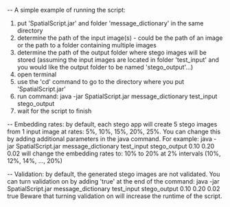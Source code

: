 -- A simple example of running the script:
1. put 'SpatialScript.jar' and folder 'message_dictionary' in the same directory
2. determine the path of the input image(s) - could be the path of an image or the path to a folder containing multiple images
3. determine the path of the output folder where stego images will be stored
(assuming the input images are located in folder 'test_input' and you would like the output folder to be named 'stego_output'...)
4. open terminal
5. use the 'cd' command to go to the directory where you put 'SpatialScript.jar'
6. run command:	java -jar SpatialScript.jar message_dictionary test_input stego_output
7. wait for the script to finish


-- Embedding rates: by default, each stego app will create 5 stego images from 1 input image at rates: 5%, 10%, 15%, 20%, 25%. You can change this by adding additional parameters in the java command. For example:
	java -jar SpatialScript.jar message_dictionary test_input stego_output 0.10 0.20 0.02
will change the embedding rates to: 10% to 20% at 2% intervals (10%, 12%, 14%, ..., 20%)


-- Validation: by default, the generated stego images are not validated. You can turn validation on by adding 'true' at the end of the command:
	java -jar SpatialScript.jar message_dictionary test_input stego_output 0.10 0.20 0.02 true
Beware that turning validation on will increase the runtime of the script.

